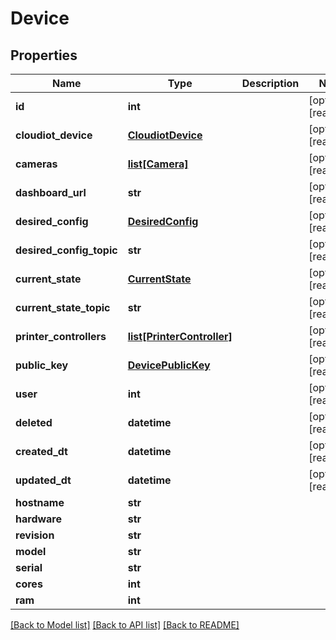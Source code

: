 # Device


## Properties
Name | Type | Description | Notes
------------ | ------------- | ------------- | -------------
**id** | **int** |  | [optional] [readonly] 
**cloudiot_device** | [**CloudiotDevice**](CloudiotDevice.md) |  | [optional] [readonly] 
**cameras** | [**list[Camera]**](Camera.md) |  | [optional] [readonly] 
**dashboard_url** | **str** |  | [optional] [readonly] 
**desired_config** | [**DesiredConfig**](DesiredConfig.md) |  | [optional] [readonly] 
**desired_config_topic** | **str** |  | [optional] [readonly] 
**current_state** | [**CurrentState**](CurrentState.md) |  | [optional] [readonly] 
**current_state_topic** | **str** |  | [optional] [readonly] 
**printer_controllers** | [**list[PrinterController]**](PrinterController.md) |  | [optional] [readonly] 
**public_key** | [**DevicePublicKey**](DevicePublicKey.md) |  | [optional] [readonly] 
**user** | **int** |  | [optional] [readonly] 
**deleted** | **datetime** |  | [optional] [readonly] 
**created_dt** | **datetime** |  | [optional] [readonly] 
**updated_dt** | **datetime** |  | [optional] [readonly] 
**hostname** | **str** |  | 
**hardware** | **str** |  | 
**revision** | **str** |  | 
**model** | **str** |  | 
**serial** | **str** |  | 
**cores** | **int** |  | 
**ram** | **int** |  | 

[[Back to Model list]](../README.md#documentation-for-models) [[Back to API list]](../README.md#documentation-for-api-endpoints) [[Back to README]](../README.md)


